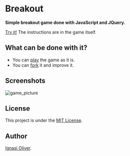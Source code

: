 # Breakout
__Simple breakout game done with JavaScript and JQuery.__

[Try it!](http://ignasioliver.github.io/breakout) The instructions are in the game itself.
## What can be done with it?
* You can [play](http://ignasioliver.github.io/breakout) the game as it is.
* You can [fork](https://help.github.com/articles/fork-a-repo/) it and improve it.
## Screenshots
![game_picture](http://ignasioliver.com/public/breakoutImage.png)
## License
This project is under the [MIT License](LICENSE).
## Author
[Ignasi Oliver](http://ignasioliver.com).
